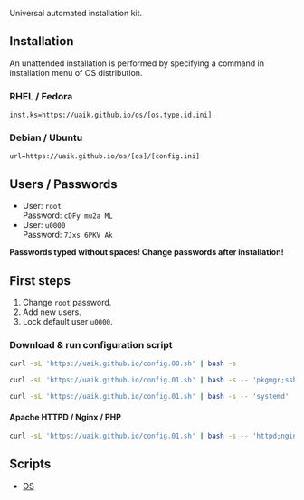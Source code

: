 Universal automated installation kit.

## Installation

An unattended installation is performed by specifying a command in installation menu of OS distribution.

### RHEL / Fedora

```
inst.ks=https://uaik.github.io/os/[os.type.id.ini]
```

### Debian / Ubuntu

```
url=https://uaik.github.io/os/[os]/[config.ini]
```

## Users / Passwords

- User: `root`  
  Password: `cDFy mu2a ML`
- User: `u0000`  
  Password: `7Jxs 6PKV Ak`

**Passwords typed without spaces! Change passwords after installation!**

## First steps

1. Change `root` password.
2. Add new users.
3. Lock default user `u0000`.

### Download & run configuration script

```sh
curl -sL 'https://uaik.github.io/config.00.sh' | bash -s
```

```sh
curl -sL 'https://uaik.github.io/config.01.sh' | bash -s -- 'pkgmgr;ssh;sysctl;vim;nft;tmux'
```

```sh
curl -sL 'https://uaik.github.io/config.01.sh' | bash -s -- 'systemd'
```

#### Apache HTTPD / Nginx / PHP

```sh
curl -sL 'https://uaik.github.io/config.01.sh' | bash -s -- 'httpd;nginx;php'
```

## Scripts

- [OS](https://github.com/uaik/uaik.github.io/tree/main/docs/os)
